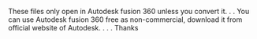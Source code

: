 These files only open in Autodesk fusion 360 unless you convert it.
.
.
You can use Autodesk fusion 360 free as non-commercial, download it from official website of Autodesk.
.
.
.
Thanks
